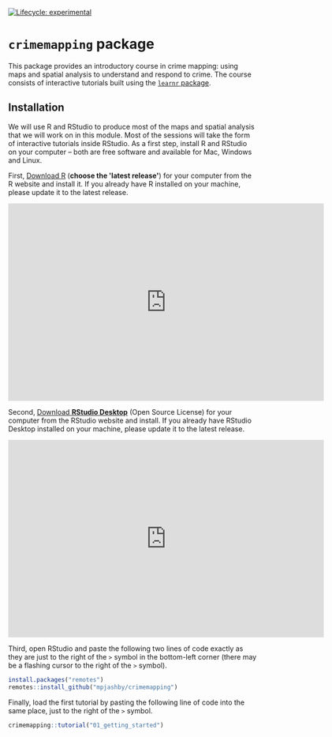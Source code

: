 <!-- badges: start -->
[![Lifecycle: experimental](https://img.shields.io/badge/lifecycle-experimental-orange.svg)](https://www.tidyverse.org/lifecycle/#experimental)
<!-- badges: end -->

# `crimemapping` package

This package provides an introductory course in crime mapping: using maps and 
spatial analysis to understand and respond to crime. The course consists of 
interactive tutorials built using the 
[`learnr` package](https://rstudio.github.io/learnr/).



## Installation

We will use R and RStudio to produce most of the maps and spatial analysis that 
we will work on in this module. Most of the sessions will take the form of 
interactive tutorials inside RStudio. As a first step, install R and RStudio on 
your computer – both are free software and available for Mac, Windows and Linux.

First, [Download R](https://cran.r-project.org/) (**choose the 'latest
release'**) for your computer from the R website and install it. If you already
have R installed on your machine, please update it to the latest release.

<iframe title="vimeo-player" src="https://player.vimeo.com/video/203516510" width="640" height="400" frameborder="0" allowfullscreen></iframe>

Second, [Download **RStudio
Desktop**](https://rstudio.com/products/rstudio/download/) (Open Source License)
for your computer from the RStudio website and install. If you already have
RStudio Desktop installed on your machine, please update it to the latest
release.

<iframe title="vimeo-player" src="https://player.vimeo.com/video/203516968" width="640" height="400" frameborder="0" allowfullscreen></iframe>

Third, open RStudio and paste the following two lines of code exactly as they
are just to the right of the `>` symbol in the bottom-left corner (there may be 
a flashing cursor to the right of the `>` symbol).

```r
install.packages("remotes")
remotes::install_github("mpjashby/crimemapping")
```

Finally, load the first tutorial by pasting the following line of code into the
same place, just to the right of the `>` symbol.

```r
crimemapping::tutorial("01_getting_started")
```

